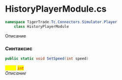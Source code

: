 
# HistoryPlayerModule.cs
```csharp
namespace TigerTrade.Tc.Connectors.Simulator.Player  
    class HistoryPlayerModule
```

Описание

### Синтаксис
```csharp
public static void SetSpeed(int speed)
```

<mark style="color:yellow;">`speed`</mark> <mark style="color:red;">*`int`*</mark>  
 *Описание*  
  

                    
                    